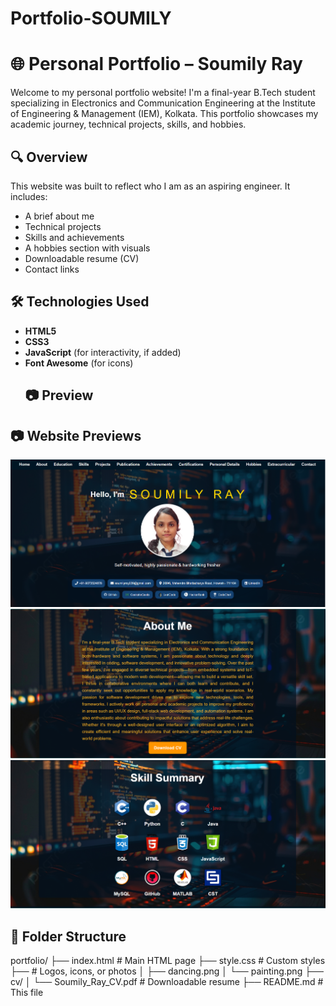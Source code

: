 # Portfolio-SOUMILY
# 🌐 Personal Portfolio – Soumily Ray

Welcome to my personal portfolio website! I'm a final-year B.Tech student specializing in Electronics and Communication Engineering at the Institute of Engineering & Management (IEM), Kolkata. This portfolio showcases my academic journey, technical projects, skills, and hobbies.

## 🔍 Overview

This website was built to reflect who I am as an aspiring engineer. It includes:

- A brief about me
- Technical projects 
- Skills and achievements
- A hobbies section with visuals
- Downloadable resume (CV)
- Contact links 

## 🛠️ Technologies Used

- **HTML5**
- **CSS3**
- **JavaScript** (for interactivity, if added)
- **Font Awesome** (for icons)
  ## 📷 Preview

## 📷 Website Previews

![Preview 1](preview/preview1.png)  
![Preview 2](preview/preview2.png)  
![Preview 3](preview/preview3.png)



## 📁 Folder Structure
portfolio/
├── index.html # Main HTML page
├── style.css # Custom styles
├── # Logos, icons, or photos
│ ├── dancing.png
│ └── painting.png
├── cv/
│ └── Soumily_Ray_CV.pdf # Downloadable resume
├── README.md # This file

